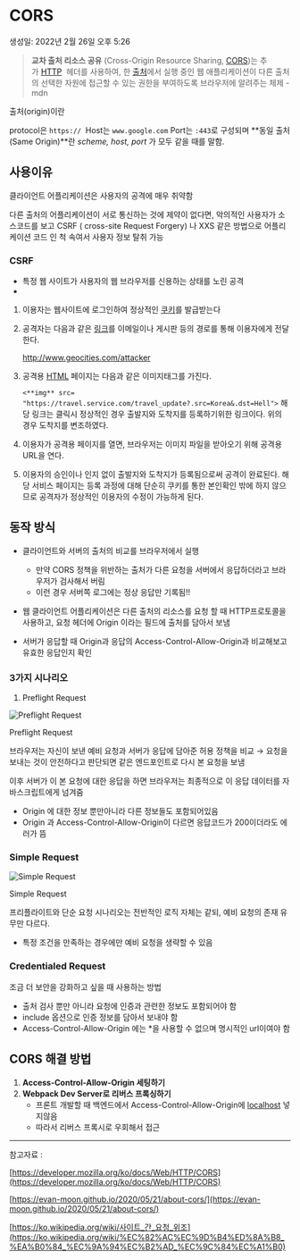 # CORS

생성일: 2022년 2월 26일 오후 5:26

> **교차 출처 리소스 공유**
(Cross-Origin Resource Sharing, [CORS](https://developer.mozilla.org/ko/docs/Glossary/CORS))는 추가 [HTTP](https://developer.mozilla.org/ko/docs/Glossary/HTTP)  헤더를 사용하여, 한 [출처](https://developer.mozilla.org/ko/docs/Glossary/Origin)에서 실행 중인 웹 애플리케이션이 다른 출처의 선택한 자원에 접근할 수 있는 권한을 부여하도록 브라우저에 알려주는 체제 - mdn
> 

출처(origin)이란 

protocol은 `https://`  Host는 `www.google.com` Port는 `:443`로 구성되며 **동일 출처(Same Origin)**란 *scheme, host, port* 가 모두 같을 때를 말함.

## 사용이유

클라이언트 어플리케이션은 사용자의 공격에 매우 취약함

다른 출처의 어플리케이션이 서로 통신하는 것에 제약이 없다면, 악의적인 사용자가 소스코드를 보고 CSRF ( cross-site Request Forgery) 나 XXS 같은 방법으로 어플리케이션 코드 인 척 속여서 사용자 정보 탈취 가능 

### CSRF

- 특정 웹 사이트가 사용자의 웹 브라우저를 신용하는 상태를 노린 공격
- 
1. 이용자는 웹사이트에 로그인하여 정상적인 [쿠키](https://ko.wikipedia.org/wiki/HTTP_%EC%BF%A0%ED%82%A4)를 발급받는다
2. 공격자는 다음과 같은 [링크](https://ko.wikipedia.org/wiki/%ED%95%98%EC%9D%B4%ED%8D%BC%EB%A7%81%ED%81%AC)를 이메일이나 게시판 등의 경로를 통해 이용자에게 전달한다.
    
    http://www.geocities.com/attacker
    
3. 공격용 [HTML](https://ko.wikipedia.org/wiki/HTML) 페이지는 다음과 같은 이미지태그를 가진다.
    
    `<**img** src= "https://travel.service.com/travel_update?.src=Korea&.dst=Hell">`
    해당 링크는 클릭시 정상적인 경우 출발지와 도착지를 등록하기위한 링크이다. 위의 경우 도착지를 변조하였다.
    
4. 이용자가 공격용 페이지를 열면, 브라우저는 이미지 파일을 받아오기 위해 공격용 URL을 연다.
5. 이용자의 승인이나 인지 없이 출발지와 도착지가 등록됨으로써 공격이 완료된다. 해당 서비스 페이지는 등록 과정에 대해 단순히 쿠키를 통한 본인확인 밖에 하지 않으므로 공격자가 정상적인 이용자의 수정이 가능하게 된다.

## 동작 방식

- 클라이언트와 서버의 출처의 비교를 브라우저에서 실행
    - 만약 CORS 정책을 위반하는 출처가 다른 요청을 서버에서 응답하더라고 브라우저가 검사해서 버림
    - 이런 경우 서버쪽 로그에는 정상 응답만 기록됨!!

- 웹 클라이언트 어플리케이션은 다른 출처의 리소스를 요청 할 때 HTTP프로토콜을 사용하고, 요청 헤더에 Origin 이라는 필드에 출처를 담아서 보냄
- 서버가 응답할 때 Origin과 응답의 Access-Control-Allow-Origin과 비교해보고 유효한 응답인지 확인

### 3가지 시나리오

1. Preflight Request

![Preflight Request](CORS%20cb25c/Untitled.png)

Preflight Request

브라우저는 자신이 보낸 예비 요청과 서버가 응답에 담아준 허용 정책을 비교 → 요청을 보내는 것이 안전하다고 판단되면 같은 엔드포인트로 다시 본 요청을 보냄

 이후 서버가 이 본 요청에 대한 응답을 하면 브라우저는 최종적으로 이 응답 데이터를 자바스크립트에게 넘겨줌

- Origin 에 대한 정보 뿐만아니라 다른 정보들도 포함되어있음
- Origin 과  Access-Control-Allow-Origin이 다르면 응답코드가 200이더라도 에러가 뜸

### Simple Request

![Simple Request](CORS%20cb25c/Untitled%201.png)

Simple Request

프리플라이트와 단순 요청 시나리오는 전반적인 로직 자체는 같되, 예비 요청의 존재 유무만 다르다.

- 특정 조건을 만족하는 경우에만 예비 요청을 생략할 수 있음

### Credentialed Request

조금 더 보안을 강화하고 싶을 때 사용하는 방법

- 출처 검사 뿐만 아니라 요청에 인증과 관련한 정보도 포함되어야 함
- include 옵션으로 인증 정보를 담아서 보내야 함
- Access-Control-Allow-Origin 에는 *을 사용할 수 없으며 명시적인 url이여야 함

## CORS 해결 방법

1. **Access-Control-Allow-Origin 세팅하기**
2. **Webpack Dev Server로 리버스 프록싱하기**
    - 프론트 개발할 때  백엔드에서 Access-Control-Allow-Origin에 [localhost](http://localhost) 넣지않음
    - 따라서 리버스 프록시로 우회해서 접근

---

참고자료 : 

[https://developer.mozilla.org/ko/docs/Web/HTTP/CORS](https://developer.mozilla.org/ko/docs/Web/HTTP/CORS)

[https://evan-moon.github.io/2020/05/21/about-cors/](https://evan-moon.github.io/2020/05/21/about-cors/)

[https://ko.wikipedia.org/wiki/사이트_간_요청_위조](https://ko.wikipedia.org/wiki/%EC%82%AC%EC%9D%B4%ED%8A%B8_%EA%B0%84_%EC%9A%94%EC%B2%AD_%EC%9C%84%EC%A1%B0)